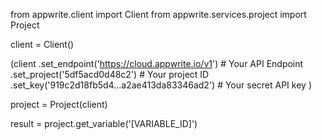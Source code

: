 from appwrite.client import Client
from appwrite.services.project import Project

client = Client()

(client
  .set_endpoint('https://cloud.appwrite.io/v1') # Your API Endpoint
  .set_project('5df5acd0d48c2') # Your project ID
  .set_key('919c2d18fb5d4...a2ae413da83346ad2') # Your secret API key
)

project = Project(client)

result = project.get_variable('[VARIABLE_ID]')
